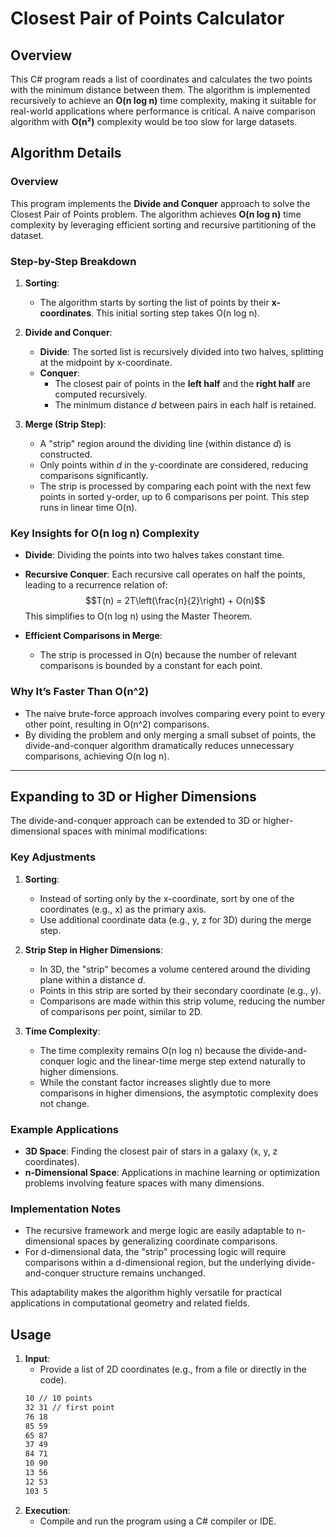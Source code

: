 # Closest Pair of Points Calculator

## Overview
This C# program reads a list of coordinates and calculates the two points with the minimum distance between them. The algorithm is implemented recursively to achieve an **O(n log n)** time complexity, making it suitable for real-world applications where performance is critical. A naive comparison algorithm with **O(n²)** complexity would be too slow for large datasets.

## Algorithm Details

### Overview
This program implements the **Divide and Conquer** approach to solve the Closest Pair of Points problem. The algorithm achieves **O(n log n)** time complexity by leveraging efficient sorting and recursive partitioning of the dataset.

### Step-by-Step Breakdown
1. **Sorting**:
   - The algorithm starts by sorting the list of points by their **x-coordinates**. This initial sorting step takes O(n log n).

2. **Divide and Conquer**:
   - **Divide**: The sorted list is recursively divided into two halves, splitting at the midpoint by x-coordinate.
   - **Conquer**:
     - The closest pair of points in the **left half** and the **right half** are computed recursively.
     - The minimum distance *d* between pairs in each half is retained.

3. **Merge (Strip Step)**:
   - A "strip" region around the dividing line (within distance *d*) is constructed.
   - Only points within *d* in the y-coordinate are considered, reducing comparisons significantly.
   - The strip is processed by comparing each point with the next few points in sorted y-order, up to 6 comparisons per point. This step runs in linear time O(n).

### Key Insights for O(n log n) Complexity
- **Divide**: Dividing the points into two halves takes constant time.
- **Recursive Conquer**: Each recursive call operates on half the points, leading to a recurrence relation of:
  $$T(n) = 2T\left(\frac{n}{2}\right) + O(n)$$
  This simplifies to O(n log n) using the Master Theorem.

- **Efficient Comparisons in Merge**:
  - The strip is processed in O(n) because the number of relevant comparisons is bounded by a constant for each point.

### Why It’s Faster Than O(n^2)
- The naive brute-force approach involves comparing every point to every other point, resulting in O(n^2) comparisons.
- By dividing the problem and only merging a small subset of points, the divide-and-conquer algorithm dramatically reduces unnecessary comparisons, achieving O(n log n).

---

## Expanding to 3D or Higher Dimensions

The divide-and-conquer approach can be extended to 3D or higher-dimensional spaces with minimal modifications:

### Key Adjustments
1. **Sorting**:
   - Instead of sorting only by the x-coordinate, sort by one of the coordinates (e.g., x) as the primary axis.
   - Use additional coordinate data (e.g., y, z for 3D) during the merge step.

2. **Strip Step in Higher Dimensions**:
   - In 3D, the "strip" becomes a volume centered around the dividing plane within a distance *d*.
   - Points in this strip are sorted by their secondary coordinate (e.g., y).
   - Comparisons are made within this strip volume, reducing the number of comparisons per point, similar to 2D.

3. **Time Complexity**:
   - The time complexity remains O(n log n) because the divide-and-conquer logic and the linear-time merge step extend naturally to higher dimensions.
   - While the constant factor increases slightly due to more comparisons in higher dimensions, the asymptotic complexity does not change.

### Example Applications
- **3D Space**: Finding the closest pair of stars in a galaxy (x, y, z coordinates).
- **n-Dimensional Space**: Applications in machine learning or optimization problems involving feature spaces with many dimensions.

### Implementation Notes
- The recursive framework and merge logic are easily adaptable to n-dimensional spaces by generalizing coordinate comparisons.
- For d-dimensional data, the "strip" processing logic will require comparisons within a d-dimensional region, but the underlying divide-and-conquer structure remains unchanged.

This adaptability makes the algorithm highly versatile for practical applications in computational geometry and related fields.


## Usage
1. **Input**:  
   - Provide a list of 2D coordinates (e.g., from a file or directly in the code).
   ```bash
   10 // 10 points
   32 31 // first point
   76 18
   85 59
   65 87
   37 49
   84 71
   10 90
   13 56
   12 53
   103 5

2. **Execution**:  
   - Compile and run the program using a C# compiler or IDE.


